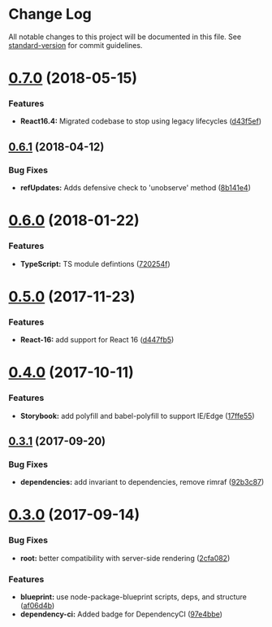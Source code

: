 # Change Log

All notable changes to this project will be documented in this file. See [standard-version](https://github.com/conventional-changelog/standard-version) for commit guidelines.

<a name="0.7.0"></a>
# [0.7.0](https://github.com/researchgate/react-intersection-observer/compare/v0.6.1...v0.7.0) (2018-05-15)


### Features

* **React16.4:** Migrated codebase to stop using legacy lifecycles ([d43f5ef](https://github.com/researchgate/react-intersection-observer/commit/d43f5ef))



<a name="0.6.1"></a>
## [0.6.1](https://github.com/researchgate/react-intersection-observer/compare/v0.6.0...v0.6.1) (2018-04-12)


### Bug Fixes

* **refUpdates:** Adds defensive check to 'unobserve' method ([8b141e4](https://github.com/researchgate/react-intersection-observer/commit/8b141e4))



<a name="0.6.0"></a>
# [0.6.0](https://github.com/researchgate/react-intersection-observer/compare/v0.5.0...v0.6.0) (2018-01-22)


### Features

* **TypeScript:** TS module defintions ([720254f](https://github.com/researchgate/react-intersection-observer/commit/720254f))



<a name="0.5.0"></a>
# [0.5.0](https://github.com/researchgate/react-intersection-observer/compare/v0.4.0...v0.5.0) (2017-11-23)


### Features

* **React-16:** add support for React 16 ([d447fb5](https://github.com/researchgate/react-intersection-observer/commit/d447fb5))



<a name="0.4.0"></a>
# [0.4.0](https://github.com/researchgate/react-intersection-observer/compare/v0.3.1...v0.4.0) (2017-10-11)


### Features

* **Storybook:** add polyfill and babel-polyfill to support IE/Edge ([17ffe55](https://github.com/researchgate/react-intersection-observer/commit/17ffe55))



<a name="0.3.1"></a>
## [0.3.1](https://github.com/researchgate/react-intersection-observer/compare/v0.3.0...v0.3.1) (2017-09-20)


### Bug Fixes

* **dependencies:** add invariant to dependencies, remove rimraf ([92b3c87](https://github.com/researchgate/react-intersection-observer/commit/92b3c87))



<a name="0.3.0"></a>
# [0.3.0](https://github.com/researchgate/react-intersection-observer/compare/v0.2.0...v0.3.0) (2017-09-14)


### Bug Fixes

* **root:** better compatibility with server-side rendering ([2cfa082](https://github.com/researchgate/react-intersection-observer/commit/2cfa082))


### Features

* **blueprint:** use node-package-blueprint scripts, deps, and structure ([af06d4b](https://github.com/researchgate/react-intersection-observer/commit/af06d4b))
* **dependency-ci:** Added badge for DependencyCI ([97e4bbe](https://github.com/researchgate/react-intersection-observer/commit/97e4bbe))
